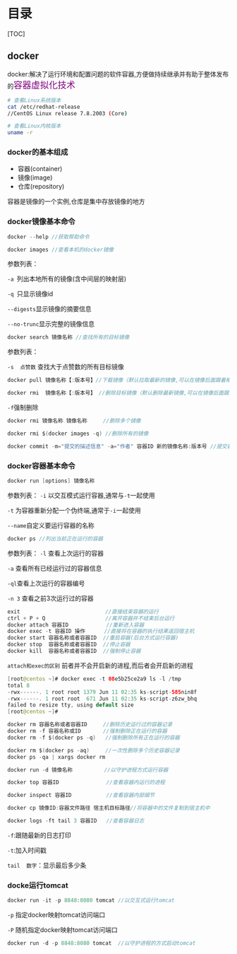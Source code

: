 # 目录

[TOC]

## docker

docker:解决了运行环境和配置问题的软件容器,方便做持续继承并有助于整体发布的<font style="color:purple;font-size:20px">容器虚拟化技术</font>

```bash
# 查看Linux系统版本
cat /etc/redhat-release
//CentOS Linux release 7.8.2003 (Core)
```

```bash
# 查看Linux内核版本
uname -r
```

### docker的基本组成

- 容器(container)
- 镜像(image)
- 仓库(repository)

容器是镜像的一个实例,仓库是集中存放镜像的地方

### docker镜像基本命令

```java
docker --help //获取帮助命令
```

```java
docker images //查看本机的docker镜像
```

参数列表：

`-a `列出本地所有的镜像(含中间层的映射层)

`-q `只显示镜像id

`--digests`显示镜像的摘要信息

`--no-trunc`显示完整的镜像信息

```java
docker search 镜像名称 //查找所有的目标镜像
```

参数列表：

`-s  点赞数` 查找大于点赞数的所有目标镜像

```java
docker pull 镜像名称【:版本号】//下载镜像（默认拉取最新的镜像,可以在镜像后面跟着相应的版本号下载对应的版本）
```

```java
docker rmi  镜像名称【:版本号】 //删除目标镜像（默认删除最新镜像,可以在镜像后面跟着相应的版本号删除对应的版本）
```

`-f`强制删除

```java
docker rmi 镜像名称 镜像名称     //删除多个镜像
```

```java
docker rmi $(docker images -q) //删除所有的镜像
```

```java
docker commit -m="提交的描述信息" -a="作者" 容器ID 新的镜像名称:版本号 //提交容器使之成为一个新的镜像
```

### docker容器基本命令

```java
docker run [options] 镜像名称
```

参数列表：
`-i` 以交互模式运行容器,通常与`-t`一起使用

`-t` 为容器重新分配一个伪终端,通常于`-i`一起使用

`--name`自定义要运行容器的名称

```java
docker ps //列出当前正在运行的容器
```

参数列表：
`-l` 查看上次运行的容器

`-a` 查看所有已经运行过的容器信息

`-ql`查看上次运行的容器编号

`-n 3` 查看之前3次运行过的容器

```java
exit                           //直接结束容器的运行
ctrl + P + Q                   //离开容器并不结束后台运行
docker attach 容器ID            //重新进入容器
docker exec -t 容器ID 操作      //直接将在容器的执行结果返回宿主机
docker start 容器名称或者容器ID  //重启容器(后台方式运行容器)  
docker stop  容器名称或者容器ID  //停止容器   
docker kill  容器名称或者容器ID  //强制停止容器   
```

`attach和exec的区别` 前者并不会开启新的进程,而后者会开启新的进程

```java
[root@centos ~]# docker exec -t 08e5b25ce2a9 ls -l /tmp 
total 8
-rwx------. 1 root root 1379 Jun 11 02:35 ks-script-585nin8f
-rwx------. 1 root root  671 Jun 11 02:35 ks-script-z6zw_bhq
failed to resize tty, using default size
[root@centos ~]# 
```

```java
docker rm 容器名称或者容器ID     //删除历史运行过的容器记录
docker rm -f 容器名称或ID       //强制删除正在运行的容器
docker rm -f $(docker ps -q)   //强制删除所有正在运行的容器
```

```java
docker rm $(docker ps -aq)     //一次性删除多个历史容器记录
docker ps -qa | xargs docker rm 
```

```java
docker run -d 镜像名称          //以守护进程方式运行容器
```

```java
docker top 容器ID               //查看容器内运行的进程
```

```java
docker inspect 容器ID           //查看容器内部细节
```

```java
docker cp 镜像ID:容器文件路径 宿主机目标路径//将容器中的文件复制到宿主机中
```

```java
docker logs -ft tail 3 容器ID   //查看容器日志
```

`-f`:跟随最新的日志打印

`-t`:加入时间戳

`tail  数字`：显示最后多少条

### docke运行tomcat

```java
docker run -it -p 8848:8080 tomcat //以交互式运行tomcat 
```

`-p` 指定docker映射tomcat访问端口

`-P` 随机指定docker映射tomcat访问端口

```java
docker run -d -p 8848:8080 tomcat  //以守护进程的方式启动tomcat
```

